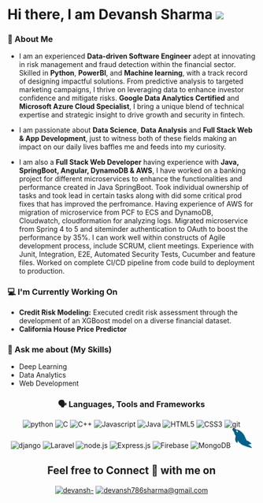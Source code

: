
### <h1>Hi there, I am Devansh Sharma <img src="https://media.giphy.com/media/hvRJCLFzcasrR4ia7z/giphy.gif" width="25px"></h1>

### 👤 About Me
- I am an experienced **Data-driven Software Engineer** adept at innovating in risk management and fraud detection within the financial sector. Skilled in **Python**, **PowerBI**, and **Machine learning**, with a track record of designing impactful solutions. From predictive analysis to targeted marketing campaigns, I thrive on leveraging data to enhance investor confidence and mitigate risks. **Google Data Analytics Certified** and **Microsoft Azure Cloud Specialist**, I bring a unique blend of technical expertise and strategic insight to drive growth and security in fintech.

- I am passionate about  **Data Science**, **Data Analysis** and **Full Stack Web & App Development**, just to witness both of these fields making an impact on our daily lives baffles me and feeds into my curiosity.

- I am also a **Full Stack Web Developer** having experience with **Java, SpringBoot, Angular, DynamoDB & AWS**, I have worked on a banking project for different microservices to enhance the functionalities and performance created in Java SpringBoot. Took individual ownership of tasks and took lead in certain tasks along with did some critical prod fixes that has improved the perfromance. Having experience of AWS for migration of microservice from PCF to ECS and DynamoDB, Cloudwatch, cloudformation for analyzing logs. Migrated microservice from Spring 4 to 5 and siteminder authentication to OAuth to boost the performance by 35%. I can work well within constructs of Agile development process, include SCRUM, client meetings. Experience with Junit, Integration, E2E, Automated Security Tests, Cucumber and feature files. Worked on complete CI/CD pipeline from code build to deployment to production.


### 💻 I'm Currently Working On
- **Credit Risk Modeling:** Executed credit risk assessment through the development of an XGBoost model on a diverse financial dataset.
- **California House Price Predictor**

### 🎯 Ask me about (My Skills)
- Deep Learning
- Data Analytics
- Web Development

<h3 align="center">🗣 Languages, Tools and Frameworks</h3>

<p align="center"> <img src="https://img.icons8.com/color/48/000000/python.png" alt="python" width="40" height="40"/> <img src = "https://img.icons8.com/color/50/000000/c-programming.png" alt="C" width = 40, height = 40> <img src="https://img.icons8.com/color/48/000000/c-plus-plus-logo.png" alt="C++" width="40" height="40"/> <img src="https://img.icons8.com/color/48/000000/javascript.png" alt="Javascript" width="40" height="40"/> <img src="https://img.icons8.com/dusk/64/000000/java-coffee-cup-logo.png" alt="Java" width="40" height="40"/> <img src="https://img.icons8.com/color/50/000000/html-5.png" alt="HTML5" width="40" height="40"/> <img src="https://img.icons8.com/color/48/000000/css3.png" alt="CSS3" width="40" height="40"/> <img src="https://www.vectorlogo.zone/logos/git-scm/git-scm-icon.svg" alt="git" width="40" height="40"/> <img src="https://img.icons8.com/color/48/000000/django.png" alt="django" width="40" height="40"/> <img src="https://img.icons8.com/fluent/48/000000/laravel.png" alt="Laravel" width="40" height="40"/>  <img src="https://user-images.githubusercontent.com/25181517/183568594-85e280a7-0d7e-4d1a-9028-c8c2209e073c.png" alt="node.js" width="40" height="40"/> <img src="https://user-images.githubusercontent.com/25181517/183859966-a3462d8d-1bc7-4880-b353-e2cbed900ed6.png" alt="Express.js" width="40" height="40"/> <img src="https://user-images.githubusercontent.com/25181517/189716855-2c69ca7a-5149-4647-936d-780610911353.png" alt="Firebase" width="40" height="40"/> <img src="https://img.icons8.com/color/48/000000/mongodb.png" alt="MongoDB" width="40" height="40"/> <img src="https://github.com/fizzed/font-mfizz/blob/master/src/svg/mysql-alt.svg" alt="MYSQL" width="40" height="40"/> </p>

<h2 align="center">Feel free to Connect 👥 with me on</h2>

<p align="center">
<a href="https://www.linkedin.com/in/devansh-/" target="blank"><img align="center" src="https://img.icons8.com/color/48/000000/linkedin.png" alt="devansh-" width="40" height="40"/></a>
<a href="mailto:devansh786sharma@gmail.com"><img align="center" src="https://img.icons8.com/color/48/000000/gmail.png" alt="devansh786sharma@gmail.com" width="40" height="40"/></a>
</p>

